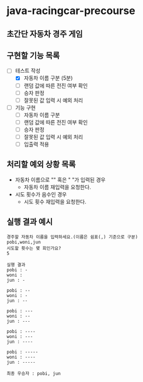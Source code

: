 # java-racingcar-precourse

## 초간단 자동차 경주 게임

## 구현할 기능 목록

- [ ] 테스트 작성
  - [x] 자동차 이름 구분 (5분)
  - [ ] 랜덤 값에 따른 전진 여부 확인
  - [ ] 승자 판정
  - [ ] 잘못된 값 입력 시 예외 처리
- [ ] 기능 구현
  - [ ] 자동차 이름 구분
  - [ ] 랜덤 값에 따른 전진 여부 확인
  - [ ] 승자 판정
  - [ ] 잘못된 값 입력 시 예외 처리
  - [ ] 입출력 적용

## 처리할 예외 상황 목록

- 자동차 이름으로 "" 혹은 " "가 입력된 경우
  - 자동차 이름 재입력을 요청한다.
- 시도 횟수가 음수인 경우
  - 시도 횟수 재입력을 요청한다.

## 실행 결과 예시

```
경주할 자동차 이름을 입력하세요.(이름은 쉼표(,) 기준으로 구분)
pobi,woni,jun
시도할 횟수는 몇 회인가요?
5

실행 결과
pobi : -
woni : 
jun : -

pobi : --
woni : -
jun : --

pobi : ---
woni : --
jun : ---

pobi : ----
woni : ---
jun : ----

pobi : -----
woni : ----
jun : -----

최종 우승자 : pobi, jun
```